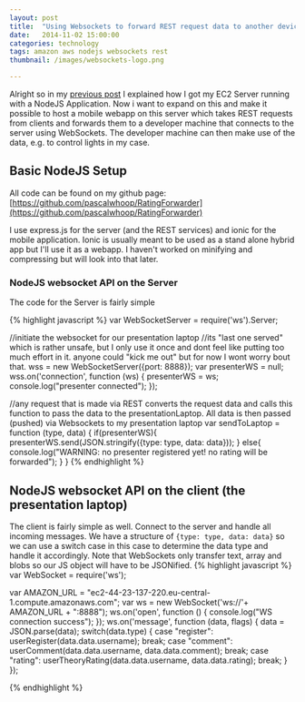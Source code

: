 ```yaml
---
layout: post
title:  "Using Websockets to forward REST request data to another device"
date:   2014-11-02 15:00:00
categories: technology
tags: amazon aws nodejs websockets rest 
thumbnail: /images/websockets-logo.png

---
```


Alright so in my [previous post](http://pascalwhoop.github.io/technology/2014/11/02/gettings-started-with-amazon-aws.html) I explained how I got my EC2 Server running with a NodeJS Application. Now i want to expand on this and make it possible to host a mobile webapp on this server which takes REST requests from clients and forwards them to a developer machine that connects to the server using WebSockets. The developer machine can then make use of the data, e.g. to control lights in my case.   

## Basic NodeJS Setup

All code can be found on my github page: [https://github.com/pascalwhoop/RatingForwarder](https://github.com/pascalwhoop/RatingForwarder)

I use express.js for the server (and the REST services) and ionic for the mobile application. Ionic is usually meant to be used as a stand alone hybrid app but I'll use it as a webapp. I haven't worked on minifying and compressing but will look into that later.

### NodeJS websocket API on the Server

The code for the Server is fairly simple

{% highlight javascript %}
var WebSocketServer = require('ws').Server;

//initiate the websocket for our presentation laptop
//its "last one served" which is rather unsafe, but I only use it once and dont feel like putting too much effort in it. anyone could "kick me out" but for now I wont worry bout that. 
wss = new WebSocketServer({port: 8888});
var presenterWS = null;
wss.on('connection', function (ws) {
    presenterWS = ws;
    console.log("presenter connected");
});

//any request that is made via REST converts the request data and calls this function to pass the data to the presentationLaptop. All data is then passed (pushed) via Websockets to my presentation laptop 
var sendToLaptop = function (type, data) {
    if(presenterWS){
        presenterWS.send(JSON.stringify({type: type, data: data}));
    }
    else{
        console.log("WARNING: no presenter registered yet! no rating will be forwarded");
    }
}
{% endhighlight %}

## NodeJS websocket API on the client (the presentation laptop)

The client is fairly simple as well. Connect to the server and handle all incoming messages. We have a structure of `{type: type, data: data}` so we can use a switch case in this case to determine the data type and handle it accordingly. Note that WebSockets only transfer text, array and blobs so our JS object will have to be JSONified. 
{% highlight javascript %}
var WebSocket = require('ws');

var AMAZON_URL = "ec2-44-23-137-220.eu-central-1.compute.amazonaws.com";
var ws = new WebSocket('ws://'+ AMAZON_URL + ":8888");
ws.on('open', function () {
    console.log("WS connection success");
});
ws.on('message', function (data, flags) {
    data = JSON.parse(data);
    switch(data.type) {
        case "register":
            userRegister(data.data.username);
            break;
        case "comment":
            userComment(data.data.username, data.data.comment);
            break;
        case "rating":
            userTheoryRating(data.data.username, data.data.rating);
            break;
    }
});

{% endhighlight %}


